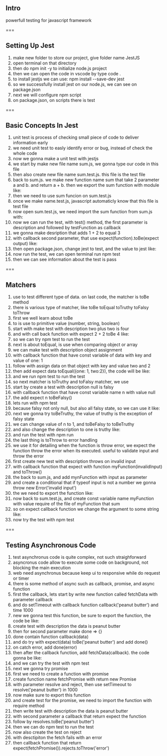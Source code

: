 ## Intro
powerfull testing for javascript framework

===

## Setting Up Jest
1. make new folder to store our project, give folder name JestJS
2. open terminal on that directory
3. then do npm init -y to initialize node.js project
4. then we can open the code in vscode by type code .
5. to install jestjs we can use: npm install --save-dev jest
6. so we successfully install jest on our node.js, we can see on package.json
7. next we will configure npm script
8. on package.json, on scripts there is test

===

## Basic Concepts In Jest
1. unit test is process of checking small piece of code to deliver information early
2. we need unit test to easly identify error or bug, instead of check the whole code
3. now we gonna make a unit test with jestjs
4. we start by make new file name sum.js, we gonna type our code in this file
5. then also create new file name sum.test.js. this file is the test file
6. back to sum.js. we make new function name sum that take 2 parameter a and b. and return a + b. then we export the sum function with module like:
7. then we need to use sum funcion on sum.test.js
8. once we make name.test.js, javascript automaticly know that this file is test file
9. now open sum.test.js, we need import the sum function from sum.js with:
10. now we can run the test, with test() method, the first parameter is description and followed by testFunction as callback
11. we gonna make desription that adds 1 + 2 to equal 3
12. with callback second parameter, that use expect(function).toBe(expect output) like: 
13. then open package.json, change jest to test, and the value to jest like: 
13. now run the test, we can open terminal run npm test
14. then we can see information about the test is pass

===

## Matchers
1. use to test different type of data. on last code, the matcher is toBe method
2. there is various type of matcher, like toBe toEqual toTruthy toFalsy toThrow
3. first we well learn about toBe
4. to is use to primitive value (number, string, boolean)
5. start with make test with description two plus two is four
6. and with call back function with expect 2 + 2 toBe 4 like: 
7. so we can try npm test to run the test
8. next is about toEqual, is use when comparing object or array
9. we can make test with description object assignment
10. with callback function that have const variable of data with key and value of one: 1
11. follow with assign data on that object with key and value two and 2
12. then add expect data toEqual({one: 1, two:2}), the code will be like: 
13. and we run npm test to run the test
14. so next matcher is toTruthy and toFalsy matcher, we use 
15. start by create a test with description null is falsy
16. with callback function that have const variable name n with value null
17. the add expect n toBeFalsy()
18. lets run with npm test
19. because falsy not only null, but also all falsy state, so we can use it like: 
20. next we gonna try toBeTruthy, the value of truthy is  the exception of falsy state
21. we can change value of n to 1, and toBeFalsy to toBeTruthy
22. and also change the description to one is truthy like: 
23. and run the test with npm run
24. the last thing is toThrow to error handling
25. we use it for detailing when the function is throw error, we expect the function throw the error when its executed. useful to validate input and throw the error
26. first create new test with description throws on invalid input
27. with callback function that expect with function myFunction(invalidInput) and toThrow()
28. the back to sum.js, and add mynFunction with input as parameter
29. and create a conditional that if typeof input is not a number we gonna throw new Error('invalid input')
30. the we need to export the function like:
31. now back to sum.test.js, and create const variable name myFunction with value require of the file of myFunction that sum
32. so on expect callback function we change the argument to some string like:
33. now try the test with npm test

===

## Testing Asynchronous Code
1. test asynchronus code is quite complex, not such straighforward
2. asyncronus code allow to execute some code on background, not blocking the main execution
3. web need asynchronus because keep ui to responsive while do request or timer
4. there is some method of async such as callback, promise, and async function
5. first the callback, lets start by write new function called fetchData with parameter callback
6. and do setTimeout with callback function callback('peanut butter') and time 1000
7. new we gonna test this function, be sure to export the function, the code be like: 
8. create test with description the data is peanut butter
9. then for second parameter make done => {}
10. done contain function callback(data)
11. and do try with expect(data) toBe('peanut butter') and add done()
12. on catch error, add done(error)
13. then after the callback function, add fetchData(callback). the code gonna be like: 
14. and we can try the test with npm test
15. next we gonna try promise
16. first we need to create a function with promise
17. create function name fetchPromise with return new Promise
18. with parameter resolve and reject, then use setTimeout to
resolve('peanut butter') in 1000
19. now make sure to export this function
20. and create test for the promise, we need to import the function with require method
21. then write test with description the data is peanut butter
22. with second parameter a callback that return expect the function
23. follow by resolves.toBe('peanut butter')
24. then we can do npm test to run the test
25. now also create the test on reject
22. with desctipiton the fetch fails with an error 
23. then callback function that return expect(fetchPromise()).rejects.toThrow('error')